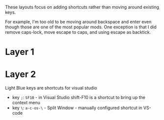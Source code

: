 

These layouts focus on adding shortcuts rather than moving around existing keys.

For example, I'm too old to be moving around backspace and enter even though those are one of the most popular mods. One exception is that I did remove caps-lock, move escape to caps, and using escape as backtick.


Layer 1
=======






Layer 2
=======

Light Blue keys are shortcuts for visual studio 

- key `;`: `SF10` - in Visual Studio shift-F10 is a shortcut to bring up the context menu
- key `\`: `a-c-os-\` - Split Window - manually configured shortcut in VS-code 